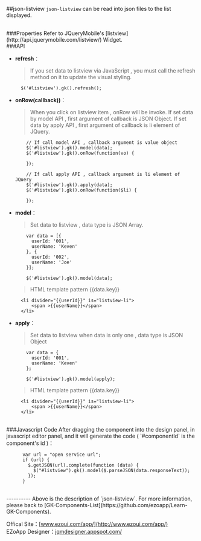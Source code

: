 ##json-listview
`json-listview` can be read into json files to the list displayed.

<br/>
###Properties
Refer to JQueryMobile's [listview](http://api.jquerymobile.com/listview/) Widget.

<br/>
###API

- **refresh**：  
 	> If you set data to listview via JavaScript , you must call the refresh method on it to update the visual styling.

		$('#listview').gk().refresh();

- **onRow(callback))**：  
  	> When you click on listview item , onRow will be invoke.
    > If set data by model API , first argument of callback is JSON Object.
    > If set data by apply API , first argument of callback is li element of JQuery.

          // If call model API , callback argument is value object
          $('#listview').gk().model(data);
          $('#listview').gk().onRow(function(vo) {

          });

          // If call apply API , callback argument is li element of JQuery
          $('#listview').gk().apply(data);
          $('#listview').gk().onRow(function($li) {

          });    

- **model**：  
  	> Set data to listview , data type is JSON Array.
            
          var data = [{
            userId: '001',
            userName: 'Keven'
          }, {
            userId: '002',
            userName: 'Joe'
          }];

          $('#listview').gk().model(data);
          
  	> HTML template pattern {{data.key}}
  	
        <li divider="{{userId}}" is="listview-li">
        	<span >{{userName}}</span>
        </li>             

- **apply**：  
  	> Set data to listview when data is only one , data type is JSON Object

          var data = {
            userId: '001',
            userName: 'Keven'
          };

          $('#listview').gk().model(apply);
          
  	> HTML template pattern {{data.key}}
  	
        <li divider="{{userId}}" is="listview-li">
        	<span >{{userName}}</span>
        </li>          
<br/>
###Javascript Code
After dragging the component into the design panel, in javascript editor panel, and it will generate the code ( `#componentId` is the component's id )：

		  var url = "open service url";
		  if (url) {
		    $.getJSON(url).complete(function (data) {
		      $("#listview").gk().model($.parseJSON(data.responseText));
		    });
		  }

<br/>
----------
Above is the description of `json-listview`. For more information, please back to [GK-Components-List](https://github.com/ezoapp/Learn-GK-Components).

Offical Site：[www.ezoui.com/app/](http://www.ezoui.com/app/)  
EZoApp Designer：[jqmdesigner.appspot.com/](http://jqmdesigner.appspot.com/)





